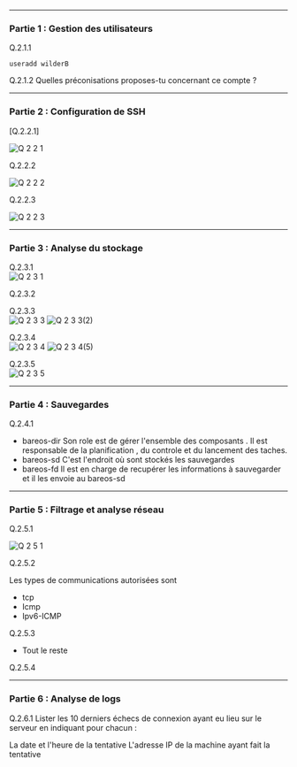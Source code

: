 ***
### Partie 1 : Gestion des utilisateurs
Q.2.1.1   

`useradd wilderB`

Q.2.1.2 Quelles préconisations proposes-tu concernant ce compte ?
***
### Partie 2 : Configuration de SSH  

[Q.2.2.1]  

![Q 2 2 1](https://github.com/user-attachments/assets/913a1cd2-ac3e-4e81-b86c-03c2afa75533)


Q.2.2.2  

![Q 2 2 2](https://github.com/user-attachments/assets/64c44088-1542-438e-ba2f-ca2b0b4f68b5)


Q.2.2.3  

![Q 2 2 3](https://github.com/user-attachments/assets/a85a5644-503c-46b2-9131-71167a2c3143)

***
### Partie 3 : Analyse du stockage
Q.2.3.1  
![Q 2 3 1 ](https://github.com/user-attachments/assets/7f62acd7-68dd-4e45-8e7a-99fd921c6e81)

Q.2.3.2  

Q.2.3.3  
![Q 2 3 3](https://github.com/user-attachments/assets/5601a8ba-9c8a-4e0d-a15f-382bac8dd445)
![Q 2 3 3(2)](https://github.com/user-attachments/assets/08966a6c-f0e4-4f6e-9943-4a6cddb0fe7b)

Q.2.3.4  
![Q 2 3 4](https://github.com/user-attachments/assets/ade34f7b-1a61-42b7-b52e-7a53bca1e415)
![Q 2 3 4(5)](https://github.com/user-attachments/assets/eca113ca-e466-4bab-9964-d98ab6f5687c)


Q.2.3.5  
![Q 2 3 5](https://github.com/user-attachments/assets/5f05cb2e-3f07-46bd-9ae4-9083cf6aef1f)

***
### Partie 4 : Sauvegardes

Q.2.4.1  
- bareos-dir
  Son role est de gérer l'ensemble des composants . Il est responsable de la planification , du controle et du lancement des taches.
- bareos-sd
  C'est l'endroit où sont stockés les sauvegardes
- bareos-fd
  Il est en charge de recupérer les informations à sauvegarder et il les envoie au bareos-sd

 *** 
### Partie 5 : Filtrage et analyse réseau  

Q.2.5.1  

![Q 2 5 1](https://github.com/user-attachments/assets/05e882b3-5262-4fa3-8c6b-5accab6ca19e)

Q.2.5.2   

Les types de communications  autorisées sont 
 - tcp
 - Icmp
 - Ipv6-ICMP

Q.2.5.3 
  - Tout le reste

Q.2.5.4 


***
### Partie 6 : Analyse de logs
Q.2.6.1 Lister les 10 derniers échecs de connexion ayant eu lieu sur le serveur en indiquant pour chacun :

La date et l'heure de la tentative
L'adresse IP de la machine ayant fait la tentative
